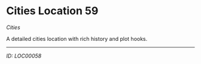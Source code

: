 # Cities Location 59

*Cities*

A detailed cities location with rich history and plot hooks.

---
*ID: LOC00058*
